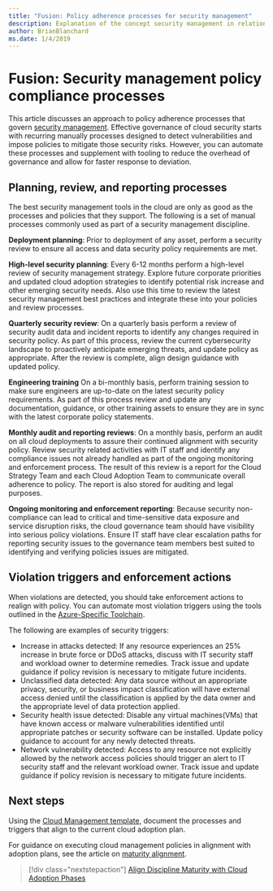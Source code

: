 ```yaml
---
title: "Fusion: Policy adherence processes for security management"
description: Explanation of the concept security management in relation to cloud governance processes
author: BrianBlanchard
ms.date: 1/4/2019
---
```


# Fusion: Security management policy compliance processes

This article discusses an approach to policy adherence processes that govern [security management](./overview.md). Effective governance of cloud security starts with recurring manually processes designed to detect vulnerabilities and impose policies to mitigate those security risks. However, you can automate these processes and supplement with tooling to reduce the overhead of governance and allow for faster response to deviation.

## Planning, review, and reporting processes

The best security management tools in the cloud are only as good as the processes and policies that they support. The following is a set of manual processes commonly used as part of a security management discipline.

**Deployment planning**: Prior to deployment of any asset, perform a security review to ensure all access and data security policy requirements are met.

**High-level security planning**: Every 6-12 months perform a high-level review of security management strategy. Explore future corporate priorities and updated cloud adoption strategies to identify potential risk increase and other emerging security needs. Also use this time to review the latest security management best practices and integrate these into your policies and review processes.

**Quarterly security review**: On a quarterly basis perform a review of security audit data and incident reports to identify any changes required in security policy. As part of this process, review the current cybersecurity landscape to proactively anticipate emerging threats, and update policy as appropriate. After the review is complete, align design guidance with updated policy. 

**Engineering training**
 On a bi-monthly basis, perform training session to make sure engineers are up-to-date on the latest security policy requirements. As part of this process review and update any documentation, guidance, or other training assets to ensure they are in sync with the latest corporate policy statements.

**Monthly audit and reporting reviews**: On a monthly basis, perform an audit on all cloud deployments to assure their continued alignment with security policy. Review security related activities with IT staff and identify any compliance issues not already handled as part of the ongoing monitoring and enforcement process. The result of this review is a report for the Cloud Strategy Team and each Cloud Adoption Team to communicate overall adherence to policy. The report is also stored for auditing and legal purposes.

**Ongoing monitoring and enforcement reporting**: Because security non-compliance can lead to critical and time-sensitive data exposure and service disruption risks, the cloud governance team should have visibility into serious policy violations. Ensure IT staff have clear escalation paths for reporting security issues to the governance team members best suited to identifying and verifying policies issues are mitigated.  

## Violation triggers and enforcement actions

When violations are detected, you should take enforcement actions to realign with policy. You can automate most violation triggers using the tools outlined in the [Azure-Specific Toolchain](./toolchain.md).

The following are examples of security triggers:

- Increase in attacks detected: If any resource experiences an 25% increase in brute force or DDoS attacks, discuss with IT security staff and workload owner to determine remedies. Track issue and update guidance if policy revision is necessary to mitigate future incidents.
- Unclassified data detected: Any data source without an appropriate privacy, security, or business impact classification will have external access denied until the classification is applied by the data owner and the appropriate level of data protection applied.
- Security health issue detected: Disable any virtual machines(VMs) that have known access or malware vulnerabilities identified until appropriate patches or security software can be installed. Update policy guidance to account for any newly detected threats.
- Network vulnerability detected: Access to any resource not explicitly allowed by the network access policies should trigger an alert to IT security staff and the relevant workload owner. Track issue and update guidance if policy revision is necessary to mitigate future incidents.

## Next steps

Using the [Cloud Management template](./template.md), document the processes and triggers that align to the current cloud adoption plan.

For guidance on executing cloud management policies in alignment with adoption plans, see the article on [maturity alignment](maturity-adoption-alignment.md).

> [!div class="nextstepaction"]
> [Align Discipline Maturity with Cloud Adoption Phases](./maturity-adoption-alignment.md)
